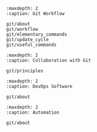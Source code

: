 ```{include} ../README.md
```

```{toctree}
:maxdepth: 2
:caption: Git Workflow

git/about
git/workflow
git/elementary_commands
git/update_cycle
git/useful_commands
```
```{toctree}
:maxdepth: 2
:caption: Collaboration with Git

git/principles
```
```{toctree}
:maxdepth: 2
:caption: DevOps Software

git/about
```
```{toctree}
:maxdepth: 2
:caption: Automation

git/about
```
